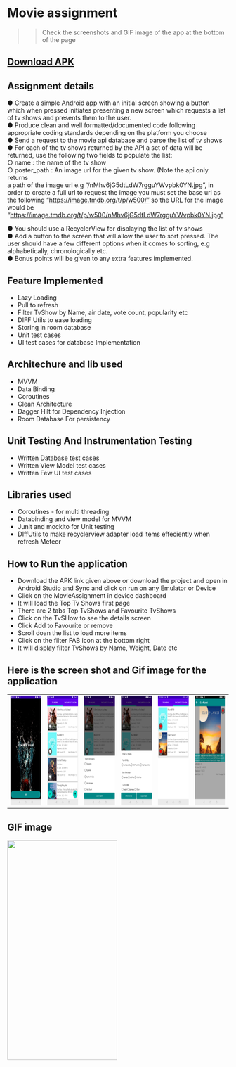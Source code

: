 # Movie assignment

>> Check the screenshots and GIF image of the app at the bottom of the page

## [Download APK](https://github.com/sibaprasad12/TvShowAssigmnent/blob/main/app/apk/TvShowAssignment.apk)
## Assignment details
● Create a simple Android app with an initial screen showing a button which when
pressed initiates presenting a new screen which requests a list of tv shows and
presents them to the user.  
● Produce clean and well formatted/documented code following appropriate coding
standards depending on the platform you choose  
● Send a request to the movie api database and parse the list of tv shows  
● For each of the tv shows returned by the API a set of data will be returned, use
the following two fields to populate the list:  
○ name : the name of the tv show  
○ poster_path : An image url for the given tv show. (Note the api only returns  
a path of the image url e.g “/nMhv6jG5dtLdW7rgguYWvpbk0YN.jpg”, in
order to create a full url to request the image you must set the base url as
the following “https://image.tmdb.org/t/p/w500/” so the URL for the image
would be  
“https://image.tmdb.org/t/p/w500/nMhv6jG5dtLdW7rgguYWvpbk0YN.jpg”  

● You should use a RecyclerView for displaying the list of tv shows  
● Add a button to the screen that will allow the user to sort pressed. The user
should have a few different options when it comes to sorting, e.g alphabetically,
chronologically etc.  
● Bonus points will be given to any extra features implemented.  

## Feature Implemented
- Lazy Loading
- Pull to refresh
- Filter TvShow by Name, air date, vote count, popularity etc
- DIFF Utils to ease loading
- Storing in room database
- Unit test cases
- UI test cases for database Implementation

## Architechure and lib used
- MVVM
- Data Binding
- Coroutines
- Clean Architecture
- Dagger Hilt for Dependency Injection
- Room Database For persistency

## Unit Testing And Instrumentation Testing
- Written Database test cases
- Written View Model test cases
- Written Few UI test cases

## Libraries used
- Coroutines - for multi threading
- Databinding and view model for MVVM
- Junit and mockito for Unit testing
- DIffUtils to make recyclerview adapter load items effeciently when refresh Meteor


## How to Run the application
- Download the APK link given above or download the project and open in Android Studio and Sync and click on run on any Emulator or Device
- Click on the MovieAssignment in device dashboard
- It will load the Top Tv Shows first page
- There are 2 tabs Top TvShows and Favourite TvShows
- Click on the TvSHow to see the details screen
- Click Add to Favourite or remove 
- Scroll doan the list to load more items
- Click on the filter FAB icon at the bottom right
- It will display filter TvShows by Name, Weight, Date etc


## Here is the screen shot and Gif image for the application
<table>
<tr>
<td>
  <img src="https://github.com/sibaprasad12/TvShowAssigmnent/blob/main/app/images/ss1.png" width="130" height="250" />
 </td>
<td>
 <img src="https://github.com/sibaprasad12/TvShowAssigmnent/blob/main/app/images/ss2.png" width="130" height="250"/> 
</td>
  <td>
  <img src="https://github.com/sibaprasad12/TvShowAssigmnent/blob/main/app/images/ss3.png" width="130" height="250" />
 </td>
   <td>
  <img src="https://github.com/sibaprasad12/TvShowAssigmnent/blob/main/app/images/ss6.png" width="130" height="250" />
 </td>
  <td>
  <img src="https://github.com/sibaprasad12/TvShowAssigmnent/blob/main/app/images/ss4.png" width="130" height="250" />
 </td>
<td>
 <img src="https://github.com/sibaprasad12/TvShowAssigmnent/blob/main/app/images/ss5.png" width="130" height="250"/> 
</td>
</tr>
</table> 

## GIF image
<img src="https://github.com/sibaprasad12/TvShowAssigmnent/blob/main/app/images/movieAssignment.gif" width="250" height="500" />
